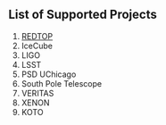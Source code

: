 ## List of Supported Projects

1. [REDTOP](opensciencegrid/collaboration-support/projects/redtop.md)
2. IceCube
3. LIGO
4. LSST
5. PSD UChicago
6. South Pole Telescope
7. VERITAS
8. XENON
9. KOTO
